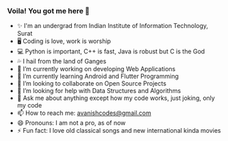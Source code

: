 ### Voila! You got me here 👋

- ✨ I'm an undergrad from Indian Institute of Information Technology, Surat
- 🖥  Coding is love, work is worship
- 💻 Python is important, C++ is fast, Java is robust but C is the God
- 💦 I hail from the land of Ganges
- 🔭 I’m currently working on developing Web Applications
- 🌱 I’m currently learning Android and Flutter Programming
- 👯 I’m looking to collaborate on Open Source Projects
- 🤔 I’m looking for help with Data  Structures and Algorithms
- 💬 Ask me about anything except how my code works, just joking, only my code
- 📫 How to reach me: avanishcodes@gmail.com
- 😄 Pronouns: I am not a pro, as of now
- ⚡ Fun fact: I love old classical songs and new international kinda movies
